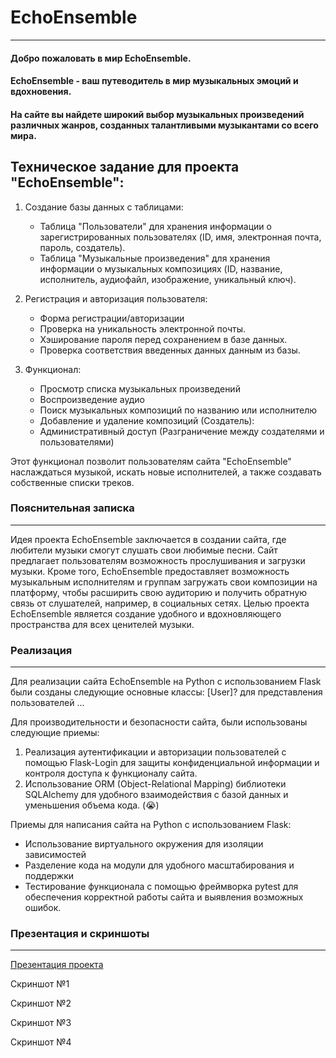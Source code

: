 # EchoEnsemble
______
#### Добро пожаловать в мир EchoEnsemble.
#### EchoEnsemble - ваш путеводитель в мир музыкальных эмоций и вдохновения. 
#### На сайте вы найдете широкий выбор музыкальных произведений различных жанров, созданных талантливыми музыкантами со всего мира.

## Техническое задание для проекта "EchoEnsemble":

1. Создание базы данных с таблицами:
    - Таблица "Пользователи" для хранения информации о зарегистрированных пользователях (ID, имя, электронная почта, пароль, создатель).
    - Таблица "Музыкальные произведения" для хранения информации о музыкальных композициях (ID, название, исполнитель, аудиофайл, изображение, уникальный ключ).

2. Регистрация и авторизация пользователя:
   - Форма регистрации/авторизации
   - Проверка на уникальность электронной почты.
   - Хэширование пароля перед сохранением в базе данных.
   - Проверка соответствия введенных данных данным из базы.

3. Функционал:
    - Просмотр списка музыкальных произведений
    - Воспроизведение аудио
    - Поиск музыкальных композиций по названию или исполнителю
    - Добавление и удаление композиций (Создатель):
    - Административный доступ (Разграничение между создателями и пользователями)

Этот функционал позволит пользователям сайта "EchoEnsemble" наслаждаться музыкой, искать новые исполнителей, а также создавать собственные списки треков.

### Пояснительная записка
______
Идея проекта EchoEnsemble заключается в создании сайта, где любители музыки смогут слушать свои любимые песни. Сайт предлагает пользователям возможность прослушивания и загрузки музыки. Кроме того, EchoEnsemble предоставляет возможность музыкальным исполнителям и группам загружать свои композиции на платформу, чтобы расширить свою аудиторию и получить обратную связь от слушателей, например, в социальных сетях. Целью проекта EchoEnsemble является создание удобного и вдохновляющего пространства для всех ценителей музыки.


### Реализация 
_______
Для реализации сайта EchoEnsemble на Python с использованием Flask были созданы следующие основные классы: [User]? для представления пользователей ...

Для производительности и безопасности сайта, были использованы следующие приемы:

1. Реализация аутентификации и авторизации пользователей с помощью Flask-Login для защиты конфиденциальной информации и контроля доступа к функционалу сайта.
2. Использование ORM (Object-Relational Mapping) библиотеки SQLAlchemy для удобного взаимодействия с базой данных и уменьшения объема кода. (😭)

Приемы для написания сайта на Python с использованием Flask:
- Использование виртуального окружения для изоляции зависимостей
- Разделение кода на модули для удобного масштабирования и поддержки
- Тестирование функционала с помощью фреймворка pytest для обеспечения корректной работы сайта и выявления возможных ошибок.


### Презентация и скриншоты
_______
[Презентация проекта](https://clck.ru/3AFvZP)

Скриншот №1

Скриншот №2

Скриншот №3

Скриншот №4

